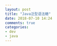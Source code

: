 ```yaml
---
layout: post
title: "Java泛型语法糖"
date: 2018-07-10 14:24
comments: true
categories: 
- dev
- java
---
```

